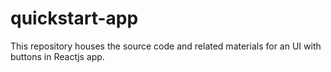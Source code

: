 # quickstart-app
This repository houses the source code and related materials for an UI with buttons in Reactjs app.
